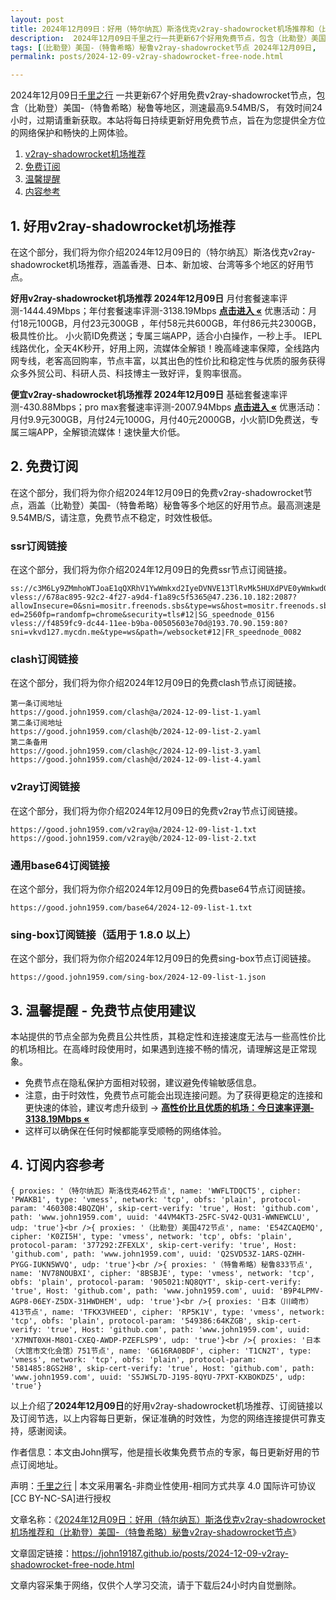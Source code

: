 ```yaml
---
layout: post
title: 2024年12月09日：好用（特尔纳瓦）斯洛伐克v2ray-shadowrocket机场推荐和（比勒登）美国-（特鲁希略）秘鲁v2ray节点
description:  2024年12月09日千里之行一共更新67个好用免费节点，包含（比勒登）美国-（特鲁希略）秘鲁等地区，测速最高9.54MB/S， 有效时间24小时，过期请重新获取。本站将每日持续更新好用免费节点，旨在为您提供全方位的网络保护和畅快的上网体验
tags: [（比勒登）美国-（特鲁希略）秘鲁v2ray-shadowrocket节点 2024年12月09日, （特尔纳瓦）斯洛伐克好用v2ray-shadowrocket机场推荐 2024年12月09日]
permalink: posts/2024-12-09-v2ray-shadowrocket-free-node.html

---
```



2024年12月09日[千里之行](https://john19187.github.io) 一共更新67个好用免费v2ray-shadowrocket节点，包含（比勒登）美国-（特鲁希略）秘鲁等地区，测速最高9.54MB/S， 有效时间24小时，过期请重新获取。本站将每日持续更新好用免费节点，旨在为您提供全方位的网络保护和畅快的上网体验。

1. [v2ray-shadowrocket机场推荐](#1-好用v2ray-shadowrocket机场推荐)
2. [免费订阅](#2-免费订阅)
3. [温馨提醒](#3-温馨提醒---免费节点使用建议)
4. [内容参考](#4-订阅内容参考)

## 1. 好用v2ray-shadowrocket机场推荐

在这个部分，我们将为你介绍2024年12月09日的（特尔纳瓦）斯洛伐克v2ray-shadowrocket机场推荐，涵盖香港、日本、新加坡、台湾等多个地区的好用节点。

<div class="good cat1"><strong>好用v2ray-shadowrocket机场推荐 2024年12月09日</strong> 月付套餐速率评测-1444.49Mbps；年付套餐速率评测-3138.19Mbps <strong><a href="https://good.john1959.com/lepl/2024-12-09" target="_blank">点击进入 «</a></strong> 优惠活动：月付18元100GB，月付23元300GB ，年付58元共600GB，年付86元共2300GB，极具性价比。 小火箭ID免费送；专属三端APP，适合小白操作，一秒上手。 IEPL线路优化，全天4K秒开，好用上网，流媒体全解锁！晚高峰速率保障，全线路内网专线，老客高回购率，节点丰富，以其出色的性价比和稳定性与优质的服务获得众多外贸公司、科研人员、科技博主一致好评，复购率很高。</div><div class="good cat2">

<strong>便宜v2ray-shadowrocket机场推荐 2024年12月09日</strong> 基础套餐速率评测-430.88Mbps；pro max套餐速率评测-2007.94Mbps <strong><a href="https://good.john1959.com/cheap/2024-12-09" target="_blank">点击进入 «</a></strong> 优惠活动：月付9.9元300GB，月付24元1000G，月付40元2000GB，小火箭ID免费送，专属三端APP，全解锁流媒体！速快量大价低。</div>

## 2. 免费订阅

在这个部分，我们将为你介绍2024年12月09日的免费v2ray-shadowrocket节点，涵盖（比勒登）美国-（特鲁希略）秘鲁等多个地区的好用节点。最高测速是9.54MB/S，请注意，免费节点不稳定，时效性极低。
### ssr订阅链接

在这个部分，我们将为你介绍2024年12月09日的免费ssr节点订阅链接。

```
ss://c3M6Ly9ZMmhoWTJoaE1qQXRhV1YwWmkxd2IyeDVNVE13TlRvMk5HUXdPVE0yWmkwd016UmxMVFJsT0RJdE9EaGlPQzAxTmpneU56Z3pabVJsWldN@free.2weradf:36511#7%7C%F0%9F%87%B7%F0%9F%87%BA%20%E4%BF%84%E7%BD%97%E6%96%AF%2001%20%7C%201x%20RU
vless://678ac895-92c2-4f27-a9d4-f1a89c5f5365@47.236.10.182:2087?allowInsecure=0&sni=mositr.freenods.sbs&type=ws&host=mositr.freenods.sbs&path=/?ed=2560fp=randomfp=chrome&security=tls#12|SG_speednode_0156
vless://f4859fc9-dc44-11ee-b9ba-00505603e70d@193.70.90.159:80?sni=vkvd127.mycdn.me&type=ws&path=/websocket#12|FR_speednode_0082
```

### clash订阅链接

在这个部分，我们将为你介绍2024年12月09日的免费clash节点订阅链接。

```
第一条订阅地址
https://good.john1959.com/clash@a/2024-12-09-list-1.yaml
第二条订阅地址
https://good.john1959.com/clash@b/2024-12-09-list-2.yaml
第二条备用
https://good.john1959.com/clash@c/2024-12-09-list-3.yaml
https://good.john1959.com/clash@d/2024-12-09-list-4.yaml
```

### v2ray订阅链接

在这个部分，我们将为你介绍2024年12月09日的免费v2ray节点订阅链接。

```
https://good.john1959.com/v2ray@a/2024-12-09-list-1.txt
https://good.john1959.com/v2ray@b/2024-12-09-list-2.txt
```

### 通用base64订阅链接

在这个部分，我们将为你介绍2024年12月09日的免费base64节点订阅链接。

```
https://good.john1959.com/base64/2024-12-09-list-1.txt
```

### sing-box订阅链接（适用于 1.8.0 以上）

在这个部分，我们将为你介绍2024年12月09日的免费sing-box节点订阅链接。

```
https://good.john1959.com/sing-box/2024-12-09-list-1.json
```

## 3. 温馨提醒 - 免费节点使用建议

本站提供的节点全部为免费且公共性质，其稳定性和连接速度无法与一些高性价比的机场相比。在高峰时段使用时，如果遇到连接不畅的情况，请理解这是正常现象。

- 免费节点在隐私保护方面相对较弱，建议避免传输敏感信息。
- 注意，由于时效性，免费节点可能会出现连接问题。为了获得更稳定的连接和更快速的体验，建议考虑升级到 → <strong>[高性价比且优质的机场：今日速率评测- 3138.19Mbps «](https://good.john1959.com/lepl/2024-12-09)</strong>
- 这样可以确保在任何时候都能享受顺畅的网络体验。

## 4. 订阅内容参考

```
{ proxies: '（特尔纳瓦）斯洛伐克462节点', name: 'WWFLTDQCT5', cipher: 'PWAKB1', type: 'vmess', network: 'tcp', obfs: 'plain', protocol-param: '460308:4BQZQH', skip-cert-verify: 'true', Host: 'github.com', path: 'www.john1959.com', uuid: '44VM4KT3-25FC-SV42-QU31-WWNEWCLU', udp: 'true'}<br />{ proxies: '（比勒登）美国472节点', name: 'E54ZCAQEMQ', cipher: 'K0ZI5H', type: 'vmess', network: 'tcp', obfs: 'plain', protocol-param: '377292:ZFEXLX', skip-cert-verify: 'true', Host: 'github.com', path: 'www.john1959.com', uuid: 'Q2SVD53Z-1ARS-QZHH-PYGG-IUKN5WVQ', udp: 'true'}<br />{ proxies: '（特鲁希略）秘鲁833节点', name: 'NV78NOUBXI', cipher: '8BSBJE', type: 'vmess', network: 'tcp', obfs: 'plain', protocol-param: '905021:NQ8QYT', skip-cert-verify: 'true', Host: 'github.com', path: 'www.john1959.com', uuid: 'B9P4LPMV-AGP8-06EY-Z5DX-31HWDHEM', udp: 'true'}<br />{ proxies: '日本（川崎市）413节点', name: 'TFKX3VHEED', cipher: 'RP5K1V', type: 'vmess', network: 'tcp', obfs: 'plain', protocol-param: '549386:64KZGB', skip-cert-verify: 'true', Host: 'github.com', path: 'www.john1959.com', uuid: 'X7MNT0XH-M8O1-CXEQ-AWDP-PZEFLSP9', udp: 'true'}<br />{ proxies: '日本（大馆市文化会馆）751节点', name: 'G616RA0BDF', cipher: 'T1CN2T', type: 'vmess', network: 'tcp', obfs: 'plain', protocol-param: '581485:8GS2H8', skip-cert-verify: 'true', Host: 'github.com', path: 'www.john1959.com', uuid: 'S5JWSL7D-J195-8QYU-7PXT-KXBOKDZ5', udp: 'true'}
```

以上介绍了<strong>2024年12月09日</strong>的好用v2ray-shadowrocket机场推荐、订阅链接以及订阅节选，以上内容每日更新，保证准确的时效性，为您的网络连接提供可靠支持，感谢阅读。

作者信息：本文由John撰写，他是擅长收集免费节点的专家，每日更新好用的节点订阅地址。

声明：[千里之行](https://john19187.github.io) | 本文采用署名-非商业性使用-相同方式共享 4.0 国际许可协议[CC BY-NC-SA]进行授权

文章名称：《[2024年12月09日：好用（特尔纳瓦）斯洛伐克v2ray-shadowrocket机场推荐和（比勒登）美国-（特鲁希略）秘鲁v2ray-shadowrocket节点](https://john19187.github.io/posts/2024-12-9-v2ray-shadowrocket-free-node.html)》

文章固定链接：https://john19187.github.io/posts/2024-12-09-v2ray-shadowrocket-free-node.html



文章内容采集于网络，仅供个人学习交流，请于下载后24小时内自觉删除。
